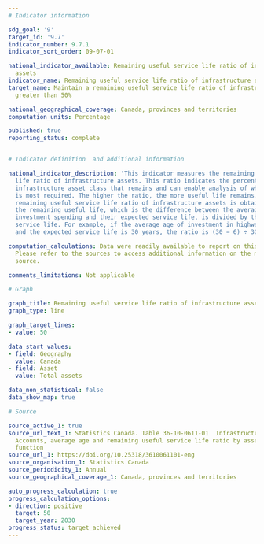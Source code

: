 ```yaml
---
# Indicator information

sdg_goal: '9'
target_id: '9.7'
indicator_number: 9.7.1
indicator_sort_order: 09-07-01

national_indicator_available: Remaining useful service life ratio of infrastructure
  assets
indicator_name: Remaining useful service life ratio of infrastructure assets
target_name: Maintain a remaining useful service life ratio of infrastructure assets
  greater than 50%

national_geographical_coverage: Canada, provinces and territories
computation_units: Percentage

published: true
reporting_status: complete


# Indicator definition  and additional information

national_indicator_description: 'This indicator measures the remaining useful service
  life ratio of infrastructure assets. This ratio indicates the percentage of the
  infrastructure asset class that remains and can enable analysis of where investment
  is most required. The higher the ratio, the more useful life remains. <br><br> The
  remaining useful service life ratio of infrastructure assets is obtained as follows:
  the remaining useful life, which is the difference between the average age of the
  investment spending and their expected service life, is divided by the expected
  service life. For example, if the average age of investment in highways is 6 years
  and the expected service life is 30 years, the ratio is (30 − 6) ÷ 30 = 80%.'

computation_calculations: Data were readily available to report on this indicator.
  Please refer to the sources to access additional information on the metadata or
  source.

comments_limitations: Not applicable

# Graph

graph_title: Remaining useful service life ratio of infrastructure assets
graph_type: line

graph_target_lines:
- value: 50

data_start_values:
- field: Geography
  value: Canada
- field: Asset
  value: Total assets

data_non_statistical: false
data_show_map: true

# Source

source_active_1: true
source_url_text_1: Statistics Canada. Table 36-10-0611-01  Infrastructure Economic
  Accounts, average age and remaining useful service life ratio by asset and asset
  function
source_url_1: https://doi.org/10.25318/3610061101-eng
source_organisation_1: Statistics Canada
source_periodicity_1: Annual
source_geographical_coverage_1: Canada, provinces and territories

auto_progress_calculation: true
progress_calculation_options:
- direction: positive
  target: 50
  target_year: 2030
progress_status: target_achieved
---
```

